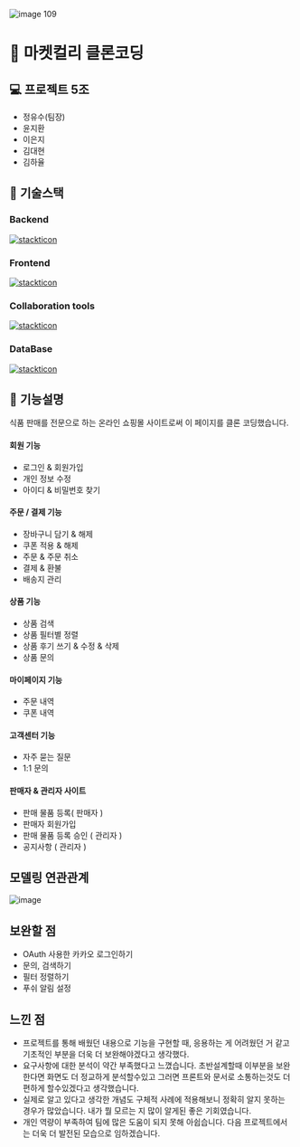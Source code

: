 ![image 109](https://github.com/Jeongyusu/market-kurly-server/assets/98313279/3ee4d3d5-5817-49aa-9269-3a5560f07b04)
# 📌 마켓컬리 클론코딩
## 💻 프로젝트 5조
+ 정유수(팀장)
+ 윤지환
+ 이은지
+ 김대현
+ 김하율
  
## 🔗 기술스택
### Backend  
[![stackticon](https://firebasestorage.googleapis.com/v0/b/stackticon-81399.appspot.com/o/images%2F1699941393734?alt=media&token=d230a868-64f1-433b-8ad0-6de2b3258c44)](https://github.com/msdio/stackticon)

### Frontend  
[![stackticon](https://firebasestorage.googleapis.com/v0/b/stackticon-81399.appspot.com/o/images%2F1699941519067?alt=media&token=0a4e5d84-1dc1-46ba-890a-cb8342c4e2b2)](https://github.com/msdio/stackticon)

### Collaboration tools
[![stackticon](https://firebasestorage.googleapis.com/v0/b/stackticon-81399.appspot.com/o/images%2F1699941657108?alt=media&token=f9366757-a334-48ca-936a-2cea3d95b44f)](https://github.com/msdio/stackticon)

### DataBase
[![stackticon](https://firebasestorage.googleapis.com/v0/b/stackticon-81399.appspot.com/o/images%2F1699941741948?alt=media&token=7ec6f7e8-ca8a-48d7-93a0-907d8044efa6)](https://github.com/msdio/stackticon)

## 📓 기능설명
식품 판매를 전문으로 하는 온라인 쇼핑몰 사이트로써 이 페이지를 클론 코딩했습니다.

#### 회원 기능 
* 로그인 & 회원가입
* 개인 정보 수정
* 아이디 & 비밀번호 찾기

#### 주문 / 결제 기능
* 장바구니 담기 & 해제
* 쿠폰 적용 & 해제
* 주문 & 주문 취소
* 결제 & 환불
* 배송지 관리

#### 상품 기능
* 상품 검색
* 상품 필터별 정렬
* 상품 후기 쓰기 & 수정 & 삭제
* 상품 문의

#### 마이페이지 기능
* 주문 내역
* 쿠폰 내역

#### 고객센터 기능
* 자주 묻는 질문
* 1:1 문의

#### 판매자 & 관리자 사이트
* 판매 물품 등록( 판매자 )
* 판매자 회원가입
* 판매 물품 등록 승인 ( 관리자 )
* 공지사항 ( 관리자 )

## 모델링 연관관계
![image](https://github.com/Jeongyusu/market-kurly-server/assets/98313279/4ec2d52c-61a5-48c0-afa1-d53060abb6c4)

## 보완할 점 
* OAuth 사용한 카카오 로그인하기
* 문의, 검색하기
* 필터 정렬하기
* 푸쉬 알림 설정

## 느낀 점
* 프로젝트를 통해 배웠던 내용으로 기능을 구현할 때, 응용하는 게 어려웠던 거 같고 기초적인 부분을 더욱 더 보완해야겠다고 생각했다.
* 요구사항에 대한 분석이 약간 부족했다고 느꼈습니다.  초반설계할때 이부분을 보완한다면 화면도 더 정교하게 분석할수있고 그러면 프론트와 문서로 소통하는것도 더 편하게 할수있겠다고 생각했습니다.
* 실제로 알고 있다고 생각한 개념도 구체적 사례에 적용해보니 정확히 알지 못하는 경우가 많았습니다. 내가 뭘 모르는 지 많이 알게된 좋은 기회였습니다.
* 개인 역량이 부족하여 팀에 많은 도움이 되지 못해 아쉽습니다. 다음 프로젝트에서는 더욱 더 발전된 모습으로 임하겠습니다.


